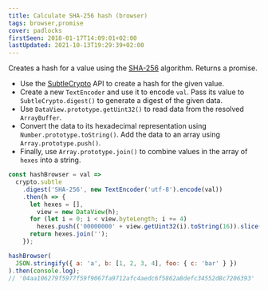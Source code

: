 ```yaml
---
title: Calculate SHA-256 hash (browser)
tags: browser,promise
cover: padlocks
firstSeen: 2018-01-17T14:09:01+02:00
lastUpdated: 2021-10-13T19:29:39+02:00
---
```


Creates a hash for a value using the [SHA-256](https://en.wikipedia.org/wiki/SHA-2) algorithm.
Returns a promise.

- Use the [SubtleCrypto](https://developer.mozilla.org/en-US/docs/Web/API/SubtleCrypto) API to create a hash for the given value.
- Create a new `TextEncoder` and use it to encode `val`. Pass its value to `SubtleCrypto.digest()` to generate a digest of the given data.
- Use `DataView.prototype.getUint32()` to read data from the resolved `ArrayBuffer`.
- Convert the data to its hexadecimal representation using `Number.prototype.toString()`. Add the data to an array using `Array.prototype.push()`.
- Finally, use `Array.prototype.join()` to combine values in the array of `hexes` into a string.

```js
const hashBrowser = val =>
  crypto.subtle
    .digest('SHA-256', new TextEncoder('utf-8').encode(val))
    .then(h => {
      let hexes = [],
        view = new DataView(h);
      for (let i = 0; i < view.byteLength; i += 4)
        hexes.push(('00000000' + view.getUint32(i).toString(16)).slice(-8));
      return hexes.join('');
    });
```

```js
hashBrowser(
  JSON.stringify({ a: 'a', b: [1, 2, 3, 4], foo: { c: 'bar' } })
).then(console.log);
// '04aa106279f5977f59f9067fa9712afc4aedc6f5862a8defc34552d8c7206393'
```
